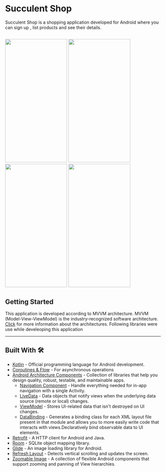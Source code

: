 # Succulent Shop
Succulent Shop is a shopping application developed for Android where you can sign up , list products and see their details.

<img src="https://user-images.githubusercontent.com/51864835/120923663-700bf700-c6d8-11eb-8324-fda8482f52d0.png" width="200" height="400" />   <img src="https://user-images.githubusercontent.com/51864835/120923670-74381480-c6d8-11eb-85f4-f592cc161375.png" width="200" height="400" />   <img src="https://user-images.githubusercontent.com/51864835/120923668-726e5100-c6d8-11eb-86bf-db7c2f5254ee.png" width="200" height="400" />    <img src="https://user-images.githubusercontent.com/51864835/120923665-70a48d80-c6d8-11eb-8b40-96cfa6507161.png" width="200" height="400" />  
---
## Getting Started
This application is developed according to MVVM architecture.
MVVM (Model-View-ViewModel) is the industry-recognized software architecture.
[Click](https://developer.android.com/jetpack/guide) for more information about the architectures.
Following libraries were use while develeoping this application

---

## Built With 🛠
- [Kotlin](https://kotlinlang.org/) - Official programming language for Android development.
- [Coroutines & Flow](https://kotlinlang.org/docs/reference/coroutines-overview.html) - For asynchronous operations
- [Android Architecture Components](https://developer.android.com/topic/libraries/architecture) - Collection of libraries that help you design quality, robust, testable, and maintainable apps.
  - [Navigation Component](https://developer.android.com/guide/navigation/navigation-getting-started) - Handle everything needed for in-app navigation with a single Activity.
  - [LiveData](https://developer.android.com/topic/libraries/architecture/livedata) - Data objects that notify views when the underlying data source (remote or local) changes.
  - [ViewModel](https://developer.android.com/topic/libraries/architecture/viewmodel) - Stores UI-related data that isn't destroyed on UI changes. 
  - [DataBinding](https://github.com/android/databinding-samples) - Generates a binding class for each XML layout file present in that module and allows you to more easily write code that interacts with views.Declaratively bind observable data to UI elements.
- [Retrofit](https://square.github.io/retrofit/) - A HTTP client for Android and Java.
- [Room](https://developer.android.com/topic/libraries/architecture/room) - SQLite object mapping library.
- [Glide](https://github.com/bumptech/glide/releases/tag/v4.12.0) - An image loading library for Android.
- [Refresh Layout](https://developer.android.com/jetpack/androidx/releases/swiperefreshlayout) - Detects vertical scrolling and updates the screen.
- [Zoomable Image](https://github.com/natario1/ZoomLayout) - A collection of flexible Android components that support zooming and panning of View hierarchies.
